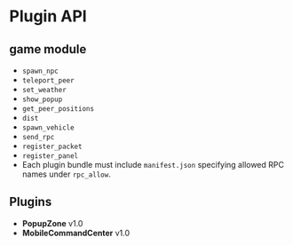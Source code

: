 # Plugin API

## game module

- `spawn_npc`
- `teleport_peer`
- `set_weather`
- `show_popup`
- `get_peer_positions`
- `dist`
- `spawn_vehicle`
- `send_rpc`
- `register_packet`
- `register_panel`
- Each plugin bundle must include `manifest.json` specifying allowed RPC names
  under `rpc_allow`.

## Plugins

* **PopupZone** v1.0
* **MobileCommandCenter** v1.0
